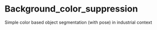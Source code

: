 # Background_color_suppression
Simple color based object segmentation (with pose) in industrial context
